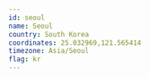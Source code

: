 ```yaml
---
id: seoul
name: Seoul
country: South Korea
coordinates: 25.032969,121.565414
timezone: Asia/Seoul
flag: kr
---
```

